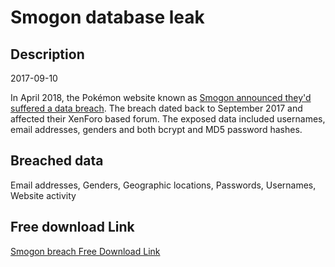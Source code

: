 # Smogon database leak

## Description

2017-09-10

In April 2018, the Pokémon website known as <a href="https://www.smogon.com/forums/threads/we-were-hacked-recently-you-may-potentially-want-to-change-your-passwords.3632265/" target="_blank" rel="noopener">Smogon announced they'd suffered  a data breach</a>. The breach dated back to September 2017 and affected their XenForo based forum. The exposed data included usernames, email addresses, genders and both bcrypt and MD5 password hashes.

## Breached data

Email addresses, Genders, Geographic locations, Passwords, Usernames, Website activity

## Free download Link

[Smogon breach Free Download Link](https://link-to.net/1229997/604.7420327918138/dynamic/?r=aHR0cHM6Ly93d3cubWVkaWFmaXJlLmNvbS92aWV3L3V0U01pQmQwTHZoQVFCMS9zbW9nb24uY29tL2ZpbGU=)